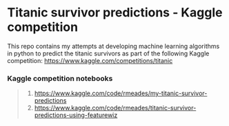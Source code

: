 # Titanic survivor predictions - Kaggle competition

This repo contains my attempts at developing machine learning algorithms in python to predict the titanic survivors as part of the following Kaggle competition:
https://www.kaggle.com/competitions/titanic

### Kaggle competition notebooks

> 1. https://www.kaggle.com/code/rmeades/my-titanic-survivor-predictions
> 1. https://www.kaggle.com/code/rmeades/titanic-survivor-predictions-using-featurewiz

